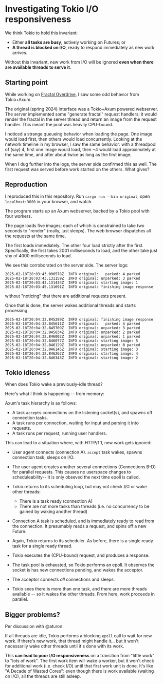 # Investigating Tokio I/O responsiveness

We think Tokio to hold this invariant:
- Either **all tasks are busy**, actively working on Futures; or
- **A thread is blocked on I/O**, ready to respond immediately as new work arrives.

Without this invariant, new work from I/O will be ignored **even when there are available threads to serve it**.

## Starting point

While working on [Fractal Overdrive](https://cceckman.com/writing/fractal-overdrive/), I saw some odd behavior from Tokio+Axum.

The original (spring 2024) interface was a Tokio+Axum powered webserver.
The server implemented some "generate fractal" request handlers; it would render the fractal
in the server thread and return an image from the request handler.
This meant the pool was heavily CPU-bound.

I noticed a strange queueing behavior when loading the page. One image would load first,
then others would load concurrently.
Looking at the network timeline in my browser, I saw the same behavior: with a threadpool of (say) 4,
first one image would load, then ~4 would load approximately at the same time, and after about
twice as long as the first image.

When I dug further into the logs, the server side confirmed this as well.
The first request was served before work started on the others. What gives?

## Reproduction

I reproduced this in this repository. Run `cargo run --bin original`, open `localhost:3000` in your browser, and watch.

The program starts up an Axum webserver, backed by a Tokio pool with four workers.

The page loads five images; each of which is constrained to take two seconds to "render"
(really, just sleeps). The web browser dispatches all the requests at the same time.

The first loads immediately. The other four load strictly after the first. Specifically,
the first takes 2001 milliseconds to load, and the other take just shy of 4000 milliseconds to load.

We see this corroborated on the server side. The server logs:

```
2025-02-18T20:03:43.096578Z  INFO original:   parked: 4 parked
2025-02-18T20:03:43.131159Z  INFO original: unparked: 3 parked
2025-02-18T20:03:43.131434Z  INFO original: starting image: 1
2025-02-18T20:03:45.131691Z  INFO original: finishing image response
```

without "noticing" that there are additional requests present.

Once that is done, the server wakes additional threads and starts processing:

```
2025-02-18T20:04:32.845289Z  INFO original: finishing image response
2025-02-18T20:04:32.845611Z  INFO original:   parked: 4 parked
2025-02-18T20:04:32.845709Z  INFO original: unparked: 3 parked
2025-02-18T20:04:32.845834Z  INFO original: unparked: 2 parked
2025-02-18T20:04:32.846002Z  INFO original: unparked: 1 parked
2025-02-18T20:04:32.846077Z  INFO original: starting image: 5
2025-02-18T20:04:32.846129Z  INFO original: unparked: 0 parked
2025-02-18T20:04:32.846145Z  INFO original: starting image: 3
2025-02-18T20:04:32.846262Z  INFO original: starting image: 4
2025-02-18T20:04:32.846343Z  INFO original: starting image: 2
```

## Tokio idleness

When does Tokio wake a previously-idle thread?

Here's what I think is happening -- from memory:

Axum's task hierarchy is as follows:
- A task `accept`s connections on the listening socket(s), and spawns off connection tasks.
- A task runs per connection, waiting for input and parsing it into requests.
- A task runs per request, running user handlers.

This can lead to a situation where, with HTTP/1.1, new work gets ignored:

- User agent connects (connection A). `accept` task wakes, spawns connection task, sleeps on I/O.
- The user agent creates another several connections (Connections B-D) for parallel requests.
  This causes no userspace changes to scheduleability-- it is only obseved the next time epoll is called.
- Tokio returns to its scheduling loop, but may not check I/O or wake other threads:
  - There is a task ready (connection A)
  - There are not more tasks than threads (i.e. no concurrency to be gained by waking another thread)

- Connection A task is scheduled, and is immediately ready to read from the connection.
  It presumably reads a request, and spins off a new Future.

- Again, Tokio returns to its scheduler. As before, there is a single ready task for a single ready thread.
- Tokio executes the (CPU-bound) request, and produces a response.

- The task pool is exhausted, so Tokio performs an epoll. It observes the socket is has new connections pending,
  and wakes the acceptor.
- The acceptor connects _all_ connections and sleeps.
- Tokio sees there is more than one task, and there are more threads available -- so it wakes the other threads.
  From here, work proceeds in parallel.

## Bigger problems?

Per discussion with @aturon:

If all threads are idle, Tokio performs a blocking `epoll` call to wait for new work.
If there's new work, that thread might handle it... but it won't necessarily wake other threads until it's done with its work.

This **can lead to poor I/O responsiveness** on a transition from "little work" to "lots of work".
The first work item will wake a worker, but it won't check for additional work (i.e. check I/O) until that first work unit is done.
It's like "A Decade of Wasted Cores": even though there is work available (waiting on I/O), all the threads are still asleep.


